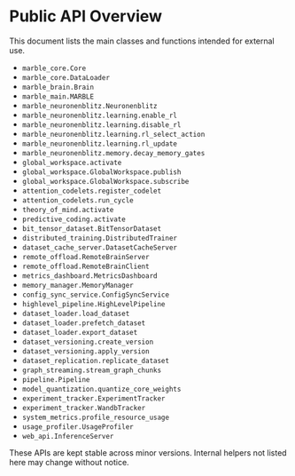 # Public API Overview

This document lists the main classes and functions intended for external use.

- `marble_core.Core`
- `marble_core.DataLoader`
- `marble_brain.Brain`
- `marble_main.MARBLE`
- `marble_neuronenblitz.Neuronenblitz`
- `marble_neuronenblitz.learning.enable_rl`
- `marble_neuronenblitz.learning.disable_rl`
- `marble_neuronenblitz.learning.rl_select_action`
- `marble_neuronenblitz.learning.rl_update`
- `marble_neuronenblitz.memory.decay_memory_gates`
- `global_workspace.activate`
- `global_workspace.GlobalWorkspace.publish`
- `global_workspace.GlobalWorkspace.subscribe`
- `attention_codelets.register_codelet`
- `attention_codelets.run_cycle`
- `theory_of_mind.activate`
- `predictive_coding.activate`
- `bit_tensor_dataset.BitTensorDataset`
- `distributed_training.DistributedTrainer`
- `dataset_cache_server.DatasetCacheServer`
- `remote_offload.RemoteBrainServer`
- `remote_offload.RemoteBrainClient`
- `metrics_dashboard.MetricsDashboard`
- `memory_manager.MemoryManager`
- `config_sync_service.ConfigSyncService`
- `highlevel_pipeline.HighLevelPipeline`
- `dataset_loader.load_dataset`
- `dataset_loader.prefetch_dataset`
- `dataset_loader.export_dataset`
- `dataset_versioning.create_version`
- `dataset_versioning.apply_version`
- `dataset_replication.replicate_dataset`
- `graph_streaming.stream_graph_chunks`
- `pipeline.Pipeline`
- `model_quantization.quantize_core_weights`
- `experiment_tracker.ExperimentTracker`
- `experiment_tracker.WandbTracker`
- `system_metrics.profile_resource_usage`
- `usage_profiler.UsageProfiler`
- `web_api.InferenceServer`

These APIs are kept stable across minor versions. Internal helpers not listed here may change without notice.

